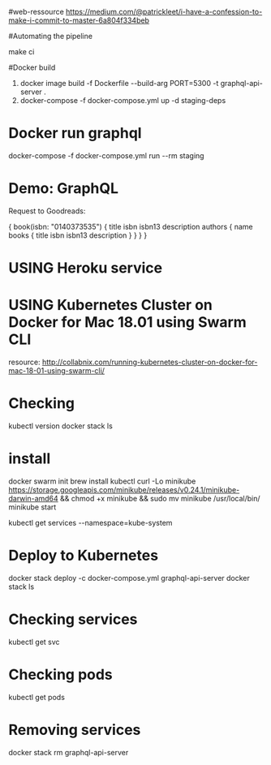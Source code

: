 #web-ressource https://medium.com/@patrickleet/i-have-a-confession-to-make-i-commit-to-master-6a804f334beb

#Automating the pipeline

make ci

#Docker build

1) docker image build -f Dockerfile --build-arg PORT=5300 -t graphql-api-server .
2) docker-compose -f docker-compose.yml up -d staging-deps

# Docker run graphql

docker-compose -f docker-compose.yml run --rm staging

# Demo: GraphQL

Request to Goodreads:

{
  book(isbn: "0140373535") {
    title
    isbn
    isbn13
    description
    authors {
      name
      books {
        title
        isbn
        isbn13
        description
      }
    }
  }
}

# USING Heroku service




# USING Kubernetes Cluster on Docker for Mac 18.01 using Swarm CLI
resource: http://collabnix.com/running-kubernetes-cluster-on-docker-for-mac-18-01-using-swarm-cli/

# Checking
kubectl version
docker stack ls

# install
docker swarm init
brew install kubectl
curl -Lo minikube https://storage.googleapis.com/minikube/releases/v0.24.1/minikube-darwin-amd64 && chmod +x minikube && sudo mv minikube /usr/local/bin/
minikube start

kubectl get services --namespace=kube-system

# Deploy to Kubernetes
docker stack deploy -c docker-compose.yml graphql-api-server
docker stack ls

# Checking services
kubectl get svc

# Checking pods
kubectl get pods

# Removing services
docker stack rm graphql-api-server
